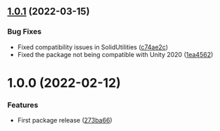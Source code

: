 ## [1.0.1](https://github.com/SolidAlloy/MissingScriptType/compare/1.0.0...1.0.1) (2022-03-15)


### Bug Fixes

* Fixed compatibility issues in SolidUtilities ([c74ae2c](https://github.com/SolidAlloy/MissingScriptType/commit/c74ae2c4b54bff56b97be67c36aa90705b0744ba))
* Fixed the package not being compatible with Unity 2020 ([1ea4562](https://github.com/SolidAlloy/MissingScriptType/commit/1ea45628fcca1346baeded76224bd622b11c0d24))

# 1.0.0 (2022-02-12)


### Features

* First package release ([273ba66](https://github.com/SolidAlloy/MissingScriptType/commit/273ba66acdd6c86d005179d8135b5de5903d64c2))
